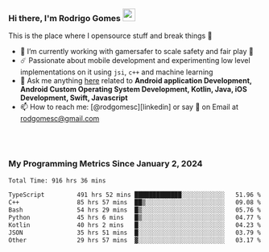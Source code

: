 
### Hi there, I'm Rodrigo Gomes <img src="https://media.giphy.com/media/hvRJCLFzcasrR4ia7z/giphy.gif" width="25px">
This is the place where I opensource stuff and break things 🤣
- 🔭 I’m currently working with gamersafer to scale safety and fair play 💜
- ☄️ Passionate about mobile development and experimenting low level implementations on it using `jsi`, `c++` and machine learning
- 💬 Ask me anything [here](https://github.com/rodgomesc/rodgomesc/issues) related to <b>Android application Development, Android Custom Operating System Development, Kotlin, Java, iOS Development, Swift, Javascript</b>
- 📫 How to reach me: [@rodgomesc][linkedin] or say 👋 on Email at [rodgomesc@gmail.com](mailto:rodgomesc@gmail.com)


<br/>

<!-- 
<picture>
  <img src="/github-metrics.svg" alt="Metrics">
</picture>
-->

</br>

### My Programming Metrics Since January 2, 2024 


<!--START_SECTION:waka-->

```txt
Total Time: 916 hrs 36 mins

TypeScript         491 hrs 52 mins █████████████░░░░░░░░░░░░   51.96 %
C++                85 hrs 57 mins  ██▒░░░░░░░░░░░░░░░░░░░░░░   09.08 %
Bash               54 hrs 29 mins  █▒░░░░░░░░░░░░░░░░░░░░░░░   05.76 %
Python             45 hrs 6 mins   █▒░░░░░░░░░░░░░░░░░░░░░░░   04.77 %
Kotlin             40 hrs 2 mins   █░░░░░░░░░░░░░░░░░░░░░░░░   04.23 %
JSON               35 hrs 51 mins  █░░░░░░░░░░░░░░░░░░░░░░░░   03.79 %
Other              29 hrs 57 mins  ▓░░░░░░░░░░░░░░░░░░░░░░░░   03.17 %
```

<!--END_SECTION:waka-->
